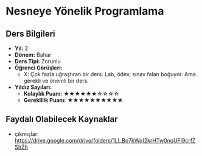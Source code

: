 # Nesneye Yönelik Programlama

## Ders Bilgileri

- **Yıl:** 2
- **Dönem:** Bahar
- **Ders Tipi:** Zorunlu
- **Öğrenci Görüşleri:**
  - X: Çok fazla uğraştıran bir ders. Lab, ödev, sınav falan boğuyor. Ama gerekli ve önemli bir ders.
- **Yıldız Sayıları:**
  - **Kolaylık Puanı:** ★★★★★★☆☆☆☆
  - **Gereklilik Puanı:** ★★★★★★★★★★


## Faydalı Olabilecek Kaynaklar

- çıkmışlar: https://drive.google.com/drive/folders/1LI_Bo7kWqI2krHTw0noUFl9crfZSlrZh
